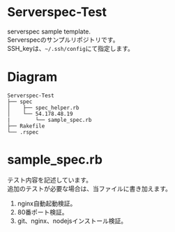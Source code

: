 # Serverspec-Test
serverspec sample template.  
Serverspecのサンプルリポジトリです。  
SSH_keyは、`~/.ssh/config`にて指定します。

# Diagram

```
Serverspec-Test
├── spec
│    ├── spec_helper.rb
│    └── 54.178.48.19   
|        └── sample_spec.rb
├── Rakefile
└── .rspec 
```

# sample_spec.rb
テスト内容を記述しています。   
追加のテストが必要な場合は、当ファイルに書き加えます。
1. nginx自動起動検証。  
2. 80番ポート検証。  
3. git、nginx、nodejsインストール検証。
